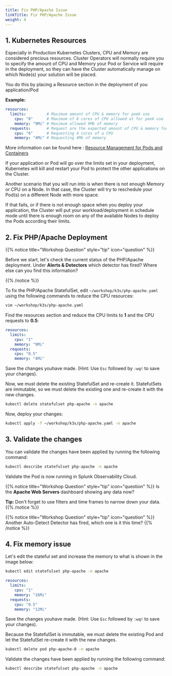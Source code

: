 ```yaml
---
title: Fix PHP/Apache Issue
linkTitle: Fix PHP/Apache Issue
weight: 4
---
```

## 1. Kubernetes Resources

Especially in Production Kubernetes Clusters, CPU and Memory are considered precious resources.  Cluster Operators will normally require you to specify the amount of CPU and Memory your Pod or Service will require in the deployment, so they can have the Cluster automatically manage on which Node(s) your solution will be placed.

You do this by placing a Resource section in the deployment of you application/Pod

**Example:**

``` yaml
resources:
  limits:         # Maximum amount of CPU & memory for peek use
    cpu: "8"      # Maximum of 8 cores of CPU allowed at for peek use
    memory: "9Mi" # Maximum allowed 9Mb of memory
  requests:       # Request are the expected amount of CPU & memory for normal use
    cpu: "6"      # Requesting 4 cores of a CPU
    memory: "4Mi" # Requesting 4Mb of memory
```

More information can be found here : [Resource Management for Pods and Containers](https://kubernetes.io/docs/concepts/configuration/manage-resources-containers/)

If your application or Pod will go over the limits set in your deployment, Kubernetes will kill and restart your Pod to protect the other applications on the Cluster.

Another scenario that you will run into is when there is not enough Memory or CPU on a Node. In that case, the Cluster will try to reschedule your Pod(s) on a different Node with more space.

If that fails, or if there is not enough space when you deploy your application, the Cluster will put your workload/deployment in schedule mode until there is enough room on any of the available Nodes to deploy the Pods according their limits.

## 2. Fix PHP/Apache Deployment

{{% notice title="Workshop Question" style="tip" icon="question" %}}

Before we start, let's check the current status of the PHP/Apache deployment. Under **Alerts & Detectors** which detector has fired? Where else can you find this information?

{{% /notice %}}

To fix the PHP/Apache StatefulSet, edit `~/workshop/k3s/php-apache.yaml` using the following commands to reduce the CPU resources:

``` bash
vim ~/workshop/k3s/php-apache.yaml
```

Find the resources section and reduce the CPU limits to **1** and the CPU requests to **0.5**:

``` yaml
resources:
  limits:
    cpu: "1"
    memory: "9Mi"
  requests:
    cpu: "0.5"
    memory: "4Mi"
```

Save the changes youhave made. (Hint: Use `Esc` followed by `:wq!` to save your changes).

Now, we must delete the existing StatefulSet and re-create it. StatefulSets are immutable, so we must delete the existing one and re-create it with the new changes.

``` bash
kubectl delete statefulset php-apache -n apache
```

Now, deploy your changes:

``` bash
kubectl apply -f ~/workshop/k3s/php-apache.yaml -n apache
```

## 3. Validate the changes

You can validate the changes have been applied by running the following command:

``` bash
kubectl describe statefulset php-apache -n apache
```

Validate the Pod is now running in Splunk Observability Cloud.

{{% notice title="Workshop Question" style="tip" icon="question" %}}
Is the **Apache Web Servers** dashboard showing any data now?

**Tip:** Don't forget to use filters and time frames to narrow down your data.
{{% /notice %}}

{{% notice title="Workshop Question" style="tip" icon="question" %}}
Another Auto-Detect Detector has fired, which one is it this time?
{{% /notice %}}

## 4. Fix memory issue

Let's edit the stateful set and increase the memory to what is shown in the image below:

``` bash
kubectl edit statefulset php-apache -n apache
```

``` yaml
resources:
  limits:
    cpu: "1"
    memory: "16Mi"
  requests:
    cpu: "0.5"
    memory: "12Mi"
```

Save the changes youhave made. (Hint: Use `Esc` followed by `:wq!` to save your changes).

Because the StatefulSet is immutable, we must delete the existing Pod and let the StatefulSet re-create it with the new changes.

``` bash
kubectl delete pod php-apache-0 -n apache
```

Validate the changes have been applied by running the following command:

``` bash
kubectl describe statefulset php-apache -n apache
```
